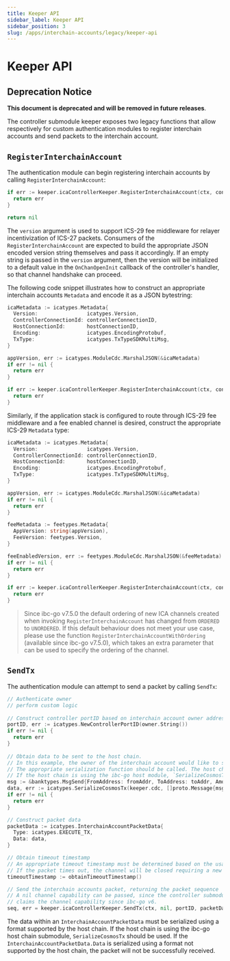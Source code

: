```yaml
---
title: Keeper API
sidebar_label: Keeper API
sidebar_position: 3
slug: /apps/interchain-accounts/legacy/keeper-api
---
```



# Keeper API

## Deprecation Notice

**This document is deprecated and will be removed in future releases**.

The controller submodule keeper exposes two legacy functions that allow respectively for custom authentication modules to register interchain accounts and send packets to the interchain account.

## `RegisterInterchainAccount`

The authentication module can begin registering interchain accounts by calling `RegisterInterchainAccount`:

```go
if err := keeper.icaControllerKeeper.RegisterInterchainAccount(ctx, connectionID, owner.String(), version); err != nil {
  return err
}

return nil
```

The `version` argument is used to support ICS-29 fee middleware for relayer incentivization of ICS-27 packets. Consumers of the `RegisterInterchainAccount` are expected to build the appropriate JSON encoded version string themselves and pass it accordingly. If an empty string is passed in the `version` argument, then the version will be initialized to a default value in the `OnChanOpenInit` callback of the controller's handler, so that channel handshake can proceed.

The following code snippet illustrates how to construct an appropriate interchain accounts `Metadata` and encode it as a JSON bytestring:

```go
icaMetadata := icatypes.Metadata{
  Version:                icatypes.Version,
  ControllerConnectionId: controllerConnectionID,
  HostConnectionId:       hostConnectionID,
  Encoding:               icatypes.EncodingProtobuf,
  TxType:                 icatypes.TxTypeSDKMultiMsg,
}

appVersion, err := icatypes.ModuleCdc.MarshalJSON(&icaMetadata)
if err != nil {
  return err
}

if err := keeper.icaControllerKeeper.RegisterInterchainAccount(ctx, controllerConnectionID, owner.String(), string(appVersion)); err != nil {
  return err
}
```

Similarly, if the application stack is configured to route through ICS-29 fee middleware and a fee enabled channel is desired, construct the appropriate ICS-29 `Metadata` type:

```go
icaMetadata := icatypes.Metadata{
  Version:                icatypes.Version,
  ControllerConnectionId: controllerConnectionID,
  HostConnectionId:       hostConnectionID,
  Encoding:               icatypes.EncodingProtobuf,
  TxType:                 icatypes.TxTypeSDKMultiMsg,
}

appVersion, err := icatypes.ModuleCdc.MarshalJSON(&icaMetadata)
if err != nil {
  return err
}

feeMetadata := feetypes.Metadata{
  AppVersion: string(appVersion),
  FeeVersion: feetypes.Version,
}

feeEnabledVersion, err := feetypes.ModuleCdc.MarshalJSON(&feeMetadata)
if err != nil {
  return err
}

if err := keeper.icaControllerKeeper.RegisterInterchainAccount(ctx, controllerConnectionID, owner.String(), string(feeEnabledVersion)); err != nil {
  return err
}
```

> Since ibc-go v7.5.0 the default ordering of new ICA channels created when invoking `RegisterInterchainAccount` has changed from `ORDERED` to `UNORDERED`. If this default behaviour does not meet your use case, please use the function `RegisterInterchainAccountWithOrdering` (available since ibc-go v7.5.0), which takes an extra parameter that can be used to specify the ordering of the channel.

## `SendTx`

The authentication module can attempt to send a packet by calling `SendTx`:

```go
// Authenticate owner
// perform custom logic
    
// Construct controller portID based on interchain account owner address
portID, err := icatypes.NewControllerPortID(owner.String())
if err != nil {
  return err
}
    
// Obtain data to be sent to the host chain. 
// In this example, the owner of the interchain account would like to send a bank MsgSend to the host chain. 
// The appropriate serialization function should be called. The host chain must be able to deserialize the transaction. 
// If the host chain is using the ibc-go host module, `SerializeCosmosTx` should be used. 
msg := &banktypes.MsgSend{FromAddress: fromAddr, ToAddress: toAddr, Amount: amt}
data, err := icatypes.SerializeCosmosTx(keeper.cdc, []proto.Message{msg})
if err != nil {
  return err
}

// Construct packet data
packetData := icatypes.InterchainAccountPacketData{
  Type: icatypes.EXECUTE_TX,
  Data: data,
}

// Obtain timeout timestamp
// An appropriate timeout timestamp must be determined based on the usage of the interchain account.
// If the packet times out, the channel will be closed requiring a new channel to be created.
timeoutTimestamp := obtainTimeoutTimestamp()

// Send the interchain accounts packet, returning the packet sequence
// A nil channel capability can be passed, since the controller submodule (and not the authentication module) 
// claims the channel capability since ibc-go v6.
seq, err = keeper.icaControllerKeeper.SendTx(ctx, nil, portID, packetData, timeoutTimestamp)
```

The data within an `InterchainAccountPacketData` must be serialized using a format supported by the host chain.
If the host chain is using the ibc-go host chain submodule, `SerializeCosmosTx` should be used. If the `InterchainAccountPacketData.Data` is serialized using a format not supported by the host chain, the packet will not be successfully received.  
